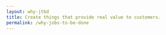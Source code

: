 ```yaml
---
layout: why-jtbd
title: Create things that provide real value to customers.
permalink: /why-jobs-to-be-done
---
```

